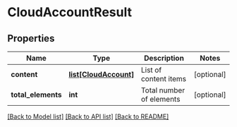 # CloudAccountResult

## Properties
Name | Type | Description | Notes
------------ | ------------- | ------------- | -------------
**content** | [**list[CloudAccount]**](CloudAccount.md) | List of content items | [optional] 
**total_elements** | **int** | Total number of elements | [optional] 

[[Back to Model list]](../README.md#documentation-for-models) [[Back to API list]](../README.md#documentation-for-api-endpoints) [[Back to README]](../README.md)

